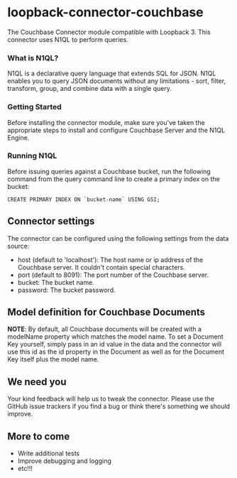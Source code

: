 # loopback-connector-couchbase

The Couchbase Connector module compatible with Loopback 3.
This connector uses N1QL to perform queries.

### What is N1QL?
N1QL is a declarative query language that extends SQL for JSON. N1QL enables you to query JSON documents without any limitations - sort, filter, transform, group, and combine data with a single query.

### Getting Started
Before installing the connector module, make sure you've taken the appropriate steps to install and configure Couchbase Server and the N1QL Engine.

### Running N1QL
Before issuing queries against a Couchbase bucket, run the following command from the query command line to create a primary index on the bucket:
```
CREATE PRIMARY INDEX ON `bucket-name` USING GSI;
```
## Connector settings

The connector can be configured using the following settings from the data source:
* host  (default to 'localhost'): The host name or ip address of the Couchbase server. It couldn't contain special characters.
* port (default to 8091): The port number of the Couchbase server.
* bucket: The bucket name.
* password: The bucket password.

## Model definition for Couchbase Documents

**NOTE**: By default, all Couchbase documents will be created with a modelName property which matches the model name. To set a Document Key yourself, simply pass in an id value in the data and the connector will use this id as the id property in the Document as well as for the Document Key itself plus the model name.

## We need you

Your kind feedback will help us to tweak the connector.
Please use the GitHub issue trackers if you find a bug or think there's something we should improve.

## More to come

* Write additional tests
* Improve debugging and logging
* etc!!!
